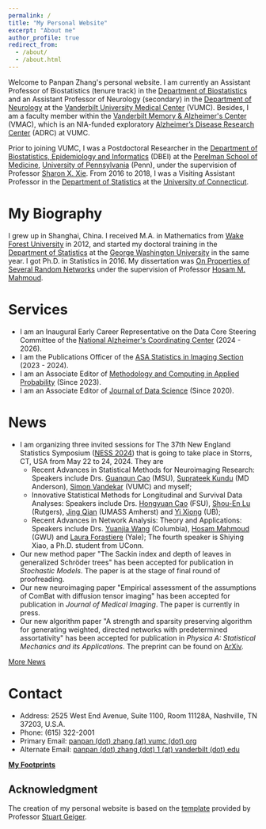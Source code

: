 ```yaml
---
permalink: /
title: "My Personal Website"
excerpt: "About me"
author_profile: true
redirect_from: 
  - /about/
  - /about.html
---
```


Welcome to Panpan Zhang's personal website. I am currently an Assistant Professor of Biostatistics (tenure track) in the [Department of Biostatistics](https://www.vumc.org/biostatistics/vanderbilt-department-biostatistics) and an Assistant Professor of Neurology (secondary) in the [Department of Neurology](https://www.vumc.org/neurology) at the [Vanderbilt University Medical Center](https://www.vumc.org/main/home) (VUMC). Besides, I am a faculty member within the [Vanderbilt Memory & Alzheimer's Center](https://www.vumc.org/vmac/home) (VMAC), which is an NIA-funded exploratory [Alzheimer’s Disease Research Center](https://www.nia.nih.gov/health/alzheimers-disease-research-centers) (ADRC) at VUMC.  

Prior to joining VUMC, I was a Postdoctoral Researcher in the [Department of Biostatistics, Epidemiology and Informatics](https://www.dbei.med.upenn.edu/) (DBEI) at the [Perelman School of Medicine](https://www.med.upenn.edu/), [University of Pennsylvania](https://www.upenn.edu/) (Penn), under the supervision of Professor [Sharon X. Xie](https://www.dbei.med.upenn.edu/bio/sharon-xiangwen-xie-phd). From 2016 to 2018, I was a Visiting Assistant Professor in the [Department of Statistics](https://stat.uconn.edu/) at the [University of Connecticut](https://uconn.edu/).

My Biography
============

I grew up in Shanghai, China. I received M.A. in Mathematics from [Wake Forest University](https://www.wfu.edu/) in 2012, and started my doctoral training in the [Department of Statistics](https://statistics.columbian.gwu.edu/) at the [George Washington University](https://www.gwu.edu/) in the same year. I got Ph.D. in Statistics in 2016. My dissertation was [On Properties of Several Random Networks](https://search-proquest-com.proxy.library.upenn.edu/docview/1778511395/fulltextPDF/85F5580422DB4BC5PQ/1?accountid=14707) under the supervision of Professor [Hosam M. Mahmoud](https://statistics.columbian.gwu.edu/hosam-m-mahmoud).

Services
============
* I am an Inaugural Early Career Representative on the Data Core Steering Committee of the [National Alzheimer's Coordinating Center](https://naccdata.org/) (2024 - 2026).
* I am the Publications Officer of the [ASA Statistics in Imaging Section](https://statsinimaging.github.io/) (2023 - 2024).
* I am an Associate Editor of [Methodology and Computing in Applied Probability](https://www.springer.com/journal/11009) (Since 2023).
* I am an Associate Editor of [Journal of Data Science](https://jds-online.org/journal/JDS) (Since 2020).

News
============
* I am organizing three invited sessions for The 37th New England Statistics Symposium ([NESS 2024](https://symposium.nestat.org/)) that is going to take place in Storrs, CT, USA from May 22 to 24, 2024. They are
  * Recent Advances in Statistical Methods for Neuroimaging Research: Speakers include Drs. [Guanqun Cao](https://sites.google.com/view/guanquncaowebpage) (MSU), [Suprateek Kundu](https://sites.google.com/view/suprateek/home) (MD Anderson), [Simon Vandekar](https://simonvandekar.github.io/) (VUMC) and myself;
  * Innovative Statistical Methods for Longitudinal and Survival Data Analyses: Speakers include Drs. [Hongyuan Cao](https://ani.stat.fsu.edu/~hycao/) (FSU), [Shou-En Lu](https://sph.rutgers.edu/directory/shou-en-lu-phd-sheherhers) (Rutgers), [Jing Qian](https://www.umass.edu/public-health-sciences/about/directory/jing-qian) (UMASS Amherst) and [Yi Xiong](https://www.buffalo.edu/ai-data-science/people/ub-affiliated-faculty.host.html/content/shared/sphhp/biostatistics/profiles/faculty/xiong-yi.detail.html) (UB);
  * Recent Advances in Network Analysis: Theory and Applications: Speakers include Drs. [Yuanjia Wang](https://blogs.cuit.columbia.edu/yw2016/) (Columbia), [Hosam Mahmoud](https://statistics.columbian.gwu.edu/hosam-mahmoud) (GWU) and [Laura Forastiere](https://ysph.yale.edu/profile/laura-forastiere/) (Yale); The fourth speaker is Shiying Xiao, a Ph.D. student from UConn.
* Our new method paper "The Sackin index and depth of leaves in generalized Schröder trees" has been accepted for publication in *Stochastic Models*. The paper is at the stage of final round of proofreading.
* Our new neuroimaging paper "Empirical assessment of the assumptions of ComBat with diffusion tensor imaging" has been accepted for publication in *Journal of Medical Imaging*. The paper is currently in press.
* Our new algorithm paper "A strength and sparsity preserving algorithm for generating weighted, directed networks with predetermined assortativity" has been accepted for publication in *Physica A: Statistical Mechanics and its Applications*.
The preprint can be found on [ArXiv](https://arxiv.org/pdf/2308.13033.pdf).

[More News](https://panpan-zhang.com/year-archive/)

Contact
============
* Address: 2525 West End Avenue, Suite 1100, Room 11128A, Nashville, TN 37203, U.S.A.
* Phone: (615) 322-2001
* Primary Email: [panpan (dot) zhang (at) vumc (dot) org](mailto:panpan.zhang@vumc.org)
* Alternate Email: [panpan (dot) zhang (dot) 1 (at) vanderbilt (dot) edu](mailto:panpan.zhang.1@vanderbilt.edu)

**[My Footprints](https://panpan-zhang.com/talkmap/map.html)**

Acknowledgment
-------------
The creation of my personal website is based on the [template](https://github.com/academicpages) provided by Professor [Stuart Geiger](https://stuartgeiger.com/).
